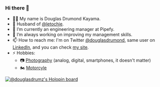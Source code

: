 ### Hi there 👋

- 👨‍💻 My name is Douglas Drumond Kayama.
- 💑 Husband of [@letochie](https://github.com/letochie).
- 🔭 I’m currently an engineering manager at Pipefy.
- 🌱 I’m always working on improving my management skills.
- 📫 How to reach me: 
    I'm on Twitter [@douglasdrumond](https://twitter.com/douglasdrumond), same user on [LinkedIn](https://www.linkedin.com/in/douglasdrumond), and you can check [my site](https://www.cafelinear.com).
- ⚡ Hobbies:
    - 📷 [Photography](https://flickr.com/photos/douglasdrumond) (analog, digital, smartphones, it doesn't matter)
    - 🏍️ [Motorcyle](https://www.instagram.com/dkmichi)


<!--
**douglasdrumond/douglasdrumond** is a ✨ _special_ ✨ repository because its `README.md` (this file) appears on your GitHub profile.

Here are some ideas to get you started:

- 🔭 I’m currently working on ...
- 🌱 I’m currently learning ...
- 👯 I’m looking to collaborate on ...
- 🤔 I’m looking for help with ...
- 💬 Ask me about ...
- 📫 How to reach me: ...
- 😄 Pronouns: ...
- ⚡ Fun fact: ...
-->
[![@douglasdrumz's Holopin board](https://holopin.io/api/user/board?user=douglasdrumz)](https://holopin.io/@douglasdrumz)
